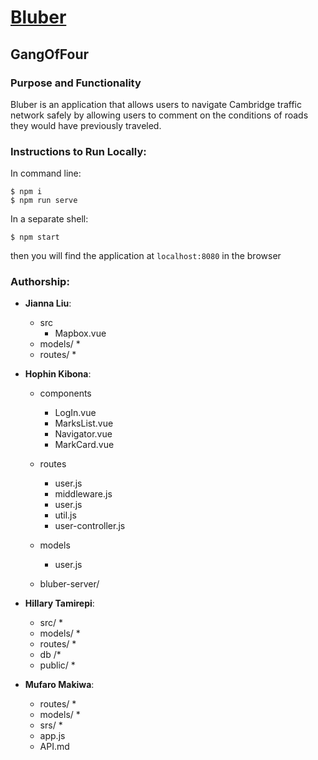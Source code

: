 # [Bluber](https://bluber.herokuapp.com/)

## GangOfFour

### Purpose and Functionality

Bluber is an application that allows users to navigate Cambridge traffic network safely by allowing users to comment on the conditions of roads they would have previously traveled.

### Instructions to Run Locally:

In command line:

```console
$ npm i
$ npm run serve
```

In a separate shell:

```console
$ npm start
```

then you will find the application at `localhost:8080` in the browser

### Authorship:

- **Jianna Liu**:

  - src
    - Mapbox.vue
  - models/ \*
  - routes/ \*

- **Hophin Kibona**:

  - components
    - LogIn.vue
    - MarksList.vue
    - Navigator.vue
    - MarkCard.vue
  - routes
    - user.js
    - middleware.js
    - user.js
    - util.js
    - user-controller.js
  - models

    - user.js

  - bluber-server/

- **Hillary Tamirepi**:

  - src/ \*
  - models/ \*
  - routes/ \*
  - db /\*
  - public/ \*

- **Mufaro Makiwa**:
  - routes/ \*
  - models/ \*
  - srs/ \*
  - app.js
  - API.md
